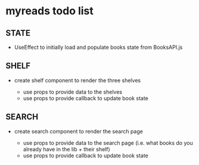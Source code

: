 # myreads todo list

## STATE

- UseEffect to initially load and populate books state from BooksAPI.js

## SHELF

- create shelf component to render the three shelves

  - use props to provide data to the shelves
  - use props to provide callback to update book state

## SEARCH

- create search component to render the search page

  - use props to provide data to the search page (i.e. what books do you already have in the lib + their shelf)
  - use props to provide callback to update book state
